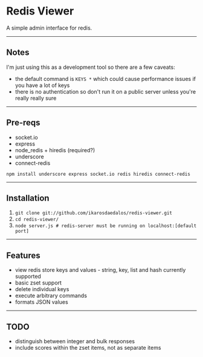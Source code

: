 Redis Viewer
============
A simple admin interface for redis.

----------

Notes
-----
I'm just using this as a development tool so there are a few caveats:

* the default command is `KEYS *` which could cause performance issues if you have a lot of keys
* there is no authentication so don't run it on a public server unless you're really really sure

----------

Pre-reqs
-------------
* socket.io
* express
* node_redis + hiredis (required?)
* underscore
* connect-redis

`npm install underscore express socket.io redis hiredis connect-redis`

----------

Installation
------------
1. `git clone git://github.com/ikarosdaedalos/redis-viewer.git`
2. `cd redis-viewer/`
3. `node server.js # redis-server must be running on localhost:[default port]`

----------

Features
--------
* view redis store keys and values - string, key, list and hash currently supported
* basic zset support
* delete individual keys
* execute arbitrary commands
* formats JSON values

----------

TODO
----
* distinguish between integer and bulk responses
* include scores within the zset items, not as separate items
